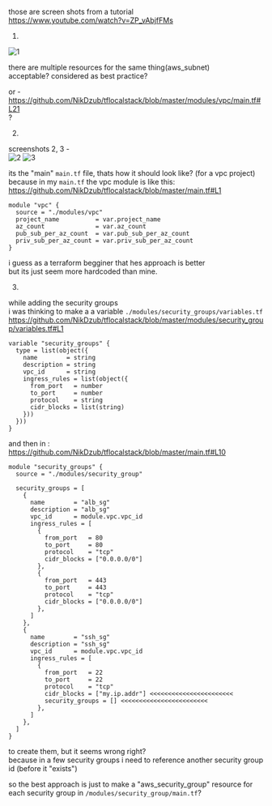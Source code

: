 those are screen shots from a tutorial  
https://www.youtube.com/watch?v=ZP_vAbjfFMs  

1.  

![1](https://github.com/NikDzub/tflocalstack/assets/87159434/32317619-4313-4c72-a1b2-1717a887ff67)

there are multiple resources for the same thing(aws_subnet)  
acceptable? considered as best practice?  

or - 
https://github.com/NikDzub/tflocalstack/blob/master/modules/vpc/main.tf#L21  
?

2.  

screenshots 2, 3 -  
![2](https://github.com/NikDzub/tflocalstack/assets/87159434/5d4c8455-5767-485a-ab95-b9495f1da3e4)
![3](https://github.com/NikDzub/tflocalstack/assets/87159434/cebd7c5e-e0af-4348-98f9-336e78f4fcdf)

its the "main" `main.tf` file, thats how it should look like? (for a vpc project)  
because in my `main.tf` the vpc module is like this:  
https://github.com/NikDzub/tflocalstack/blob/master/main.tf#L1  
```
module "vpc" {
  source = "./modules/vpc"
  project_name          = var.project_name
  az_count              = var.az_count
  pub_sub_per_az_count  = var.pub_sub_per_az_count
  priv_sub_per_az_count = var.priv_sub_per_az_count
}
```
i guess as a terraform begginer that hes approach is better  
but its just seem more hardcoded than mine.  

3.  
while adding the security groups  
i was thinking to make a a variable `./modules/security_groups/variables.tf`  
https://github.com/NikDzub/tflocalstack/blob/master/modules/security_group/variables.tf#L1  
```
variable "security_groups" {
  type = list(object({
    name        = string
    description = string
    vpc_id      = string
    ingress_rules = list(object({
      from_port   = number
      to_port     = number
      protocol    = string
      cidr_blocks = list(string)
    }))
  }))
}
```
and then in :  
https://github.com/NikDzub/tflocalstack/blob/master/main.tf#L10  
```
module "security_groups" {
  source = "./modules/security_group"

  security_groups = [
    {
      name        = "alb_sg"
      description = "alb_sg"
      vpc_id      = module.vpc.vpc_id
      ingress_rules = [
        {
          from_port   = 80
          to_port     = 80
          protocol    = "tcp"
          cidr_blocks = ["0.0.0.0/0"]
        },
        {
          from_port   = 443
          to_port     = 443
          protocol    = "tcp"
          cidr_blocks = ["0.0.0.0/0"]
        },
      ]
    },
    {
      name        = "ssh_sg"
      description = "ssh_sg"
      vpc_id      = module.vpc.vpc_id
      ingress_rules = [
        {
          from_port   = 22
          to_port     = 22
          protocol    = "tcp"
          cidr_blocks = ["my.ip.addr"] <<<<<<<<<<<<<<<<<<<<<<<
          security_groups = [] <<<<<<<<<<<<<<<<<<<<<<<<
        },
      ]
    },
  ]
}
```
to create them, but it seems wrong right?  
because in a few security groups i need to reference another security group id (before it "exists")  

so the best approach is just to make a "aws_security_group" resource for each security group in `/modules/security_group/main.tf`?  

